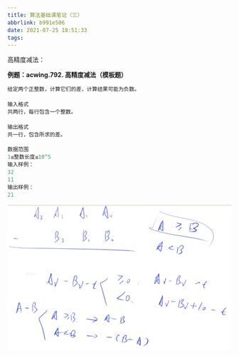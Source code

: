 ```yaml
---
title: 算法基础课笔记（三）
abbrlink: b991e506
date: 2021-07-25 18:51:33
tags:
---
```


高精度减法：

**例题：acwing.792. 高精度减法（模板题）**

<!--more-->

```C++
给定两个正整数，计算它们的差，计算结果可能为负数。

输入格式
共两行，每行包含一个整数。

输出格式
共一行，包含所求的差。

数据范围
1≤整数长度≤10^5
输入样例：
32
11
输出样例：
21
```

![image-20210725185441637](算法基础课笔记（三）/image-20210725185441637.png)